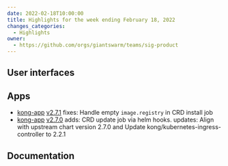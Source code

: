 ```yaml
---
date: 2022-02-18T10:00:00
title: Highlights for the week ending February 18, 2022
changes_categories:
  - Highlights
owner:
  - https://github.com/orgs/giantswarm/teams/sig-product
---
```


## User interfaces


## Apps

- [kong-app](https://github.com/giantswarm/kong-app) [v2.7.1](https://github.com/giantswarm/kong-app/blob/master/CHANGELOG.md#271---2022-02-16) fixes: Handle empty `image.registry` in CRD install job
- [kong-app](https://github.com/giantswarm/kong-app) [v2.7.0](https://github.com/giantswarm/kong-app/blob/master/CHANGELOG.md#270---2022-02-16) adds: CRD update job via helm hooks. updates: Align with upstream chart version 2.7.0 and Update kong/kubernetes-ingress-controller to 2.2.1


## Documentation

